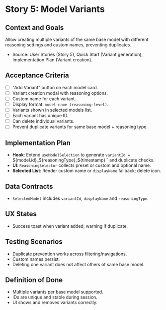 # Story 5: Model Variants

## Context and Goals
Allow creating multiple variants of the same base model with different reasoning settings and custom names, preventing duplicates.

- Source: User Stories (Story 5), Quick Start (Variant generation), Implementation Plan (Variant creation).

## Acceptance Criteria
- [ ] "Add Variant" button on each model card.
- [ ] Variant creation modal with reasoning options.
- [ ] Custom name for each variant.
- [ ] Display format: `model-name (reasoning-level)`.
- [ ] Variants shown in selected models list.
- [ ] Each variant has unique ID.
- [ ] Can delete individual variants.
- [ ] Prevent duplicate variants for same base model + reasoning type.

## Implementation Plan
- __Hook__: Extend `useModelSelection` to generate `variantId = `${model.id}_${reasoningType}_${timestamp}`` and duplicate checks.
- __UI__: `ReasoningSelector` collects preset or custom and optional name.
- __Selected List__: Render custom name or `displayName` fallback; delete icon.

## Data Contracts
- `SelectedModel` includes `variantId`, `displayName` and `reasoningType`.

## UX States
- Success toast when variant added; warning if duplicate.

## Testing Scenarios
- Duplicate prevention works across filtering/navigations.
- Custom names persist.
- Deleting one variant does not affect others of same base model.

## Definition of Done
- Multiple variants per base model supported.
- IDs are unique and stable during session.
- UI shows and removes variants correctly.
